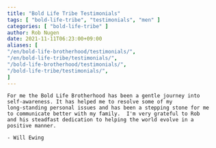 ```yaml
---
title: "Bold Life Tribe Testimonials"
tags: [ "bold-life-tribe", "testimonials", "men" ]
categories: [ "bold-life-tribe" ]
author: Rob Nugen
date: 2021-11-11T06:23:00+09:00
aliases: [
"/en/bold-life-brotherhood/testimonials/",
"/en/bold-life-tribe/testimonials/",
"/bold-life-brotherhood/testimonials/",
"/bold-life-tribe/testimonials/",
]
---
```


    For me the Bold Life Brotherhood has been a gentle journey into
    self-awareness. It has helped me to resolve some of my
    long-standing personal issues and has been a stepping stone for me
    to communicate better with my family.  I'm very grateful to Rob
    and his steadfast dedication to helping the world evolve in a
    positive manner.

    - Will Ewing
